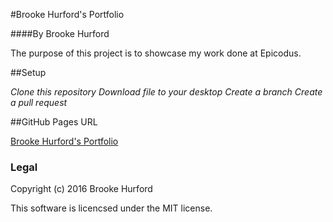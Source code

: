 #Brooke Hurford's Portfolio

####By Brooke Hurford

The purpose of this project is to showcase my work done at Epicodus.

##Setup

*_Clone this repository_*
*_Download file to your desktop_*
*_Create a branch_*
*_Create a pull request_*

##GitHub Pages URL

[Brooke Hurford's Portfolio](brookehurford.github.io/portfolio)

### Legal

Copyright (c) 2016 Brooke Hurford

This software is licencsed under the MIT license.


